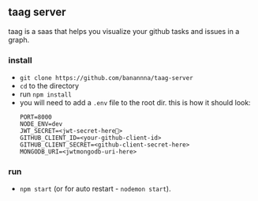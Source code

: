 ## taag server
taag is a saas that helps you visualize your github tasks and issues in a graph.

### install
- `git clone https://github.com/banannna/taag-server`
- `cd` to the directory
- run `npm install`
- you will need to add a `.env` file to the root dir. this is how it should look:
	```
	PORT=8000
  	NODE_ENV=dev
  	JWT_SECRET=<jwt-secret-here🤫>
  	GITHUB_CLIENT_ID=<your-github-client-id>
  	GITHUB_CLIENT_SECRET=<github-client-secret-here>
  	MONGODB_URI=<jwtmongodb-uri-here>
	```

### run
- `npm start` (or for auto restart - `nodemon start`).
